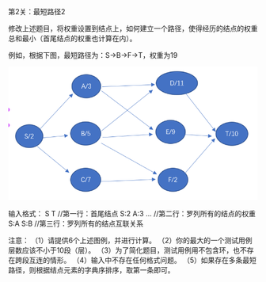 第2关：最短路径2

修改上述题目，将权重设置到结点上，如何建立一个路径，使得经历的结点的权重总和最小（首尾结点的权重也计算在内）。

例如，根据下图，最短路径为：S->B->F->T，权重为19

![alt text](image.png)

输入格式：
S T            //第一行：首尾结点
S:2 A:3 … //第二行：罗列所有的结点的权重
S:A S:B    //第三行：罗列所有的结点互联关系

注意：
（1）请提供6个上述图例，并进行计算。
（2）你的最大的一个测试用例层数应该不小于10段（层）。
（3）为了简化题目，测试用例用不包含环，也不存在跨段互连的情形。
（4）输入中不存在任何格式问题。
（5）如果存在多条最短路径，则根据结点元素的字典序排序，取第一条即可。